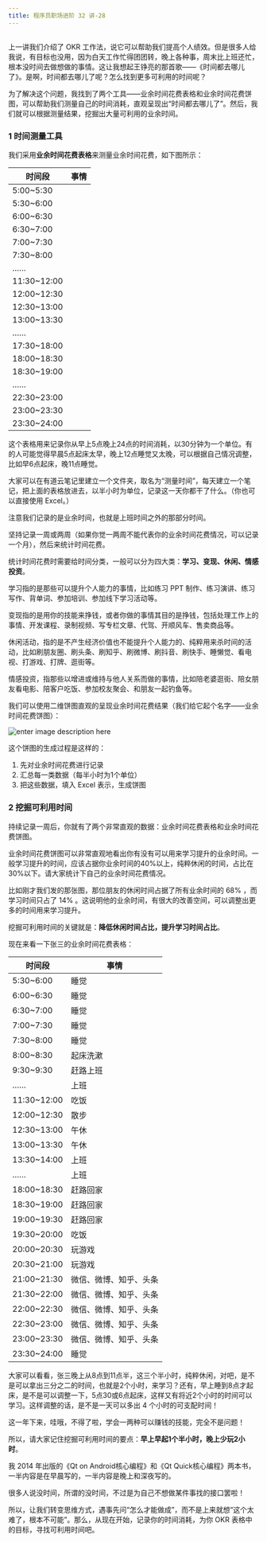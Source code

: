 ```yaml
---
title: 程序员职场进阶 32 讲-28
---
```

<article id="topicContainer" class="column_content"><h2 class="topic_title"></h2><div><p>上一讲我们介绍了 OKR 工作法，说它可以帮助我们提高个人绩效。但是很多人给我说，有目标也没用，因为白天工作忙得团团转，晚上各种事，周末比上班还忙，根本没时间去做想做的事情。这让我想起王铮亮的那首歌——《时间都去哪儿了》。是啊，时间都去哪儿了呢？怎么找到更多可利用的时间呢？</p>
<p>为了解决这个问题，我找到了两个工具——业余时间花费表格和业余时间花费饼图，可以帮助我们测量自己的时间消耗，直观呈现出“时间都去哪儿了”。然后，我们就可以根据测量结果，挖掘出大量可利用的业余时间。</p>
<h3 id="1">1 时间测量工具</h3>
<p>我们采用<strong>业余时间花费表格</strong>来测量业余时间花费，如下图所示：</p>
<table>
<thead>
<tr>
<th>时间段</th>
<th>事情</th>
</tr>
</thead>
<tbody>
<tr>
<td>5:00~5:30</td>
<td></td>
</tr>
<tr>
<td>5:30~6:00</td>
<td></td>
</tr>
<tr>
<td>6:00~6:30</td>
<td></td>
</tr>
<tr>
<td>6:30~7:00</td>
<td></td>
</tr>
<tr>
<td>7:00~7:30</td>
<td></td>
</tr>
<tr>
<td>7:30~8:00</td>
<td></td>
</tr>
<tr>
<td>……</td>
<td></td>
</tr>
<tr>
<td>11:30~12:00</td>
<td></td>
</tr>
<tr>
<td>12:00~12:30</td>
<td></td>
</tr>
<tr>
<td>12:30~13:00</td>
<td></td>
</tr>
<tr>
<td>13:00~13:30</td>
<td></td>
</tr>
<tr>
<td>……</td>
<td></td>
</tr>
<tr>
<td>17:30~18:00</td>
<td></td>
</tr>
<tr>
<td>18:00~18:30</td>
<td></td>
</tr>
<tr>
<td>18:30~19:00</td>
<td></td>
</tr>
<tr>
<td>……</td>
<td></td>
</tr>
<tr>
<td>22:30~23:00</td>
<td></td>
</tr>
<tr>
<td>23:00~23:30</td>
<td></td>
</tr>
<tr>
<td>23:30~24:00</td>
<td></td>
</tr>
</tbody>
</table>
<p>这个表格用来记录你从早上5点晚上24点的时间消耗，以30分钟为一个单位。有的人可能觉得早晨5点起床太早，晚上12点睡觉又太晚，可以根据自己情况调整，比如早6点起床，晚11点睡觉。</p>
<p>大家可以在有道云笔记里建立一个文件夹，取名为“测量时间”，每天建立一个笔记，把上面的表格放进去，以半小时为单位，记录这一天你都干了什么。（你也可以直接使用 Excel。）</p>
<p>注意我们记录的是业余时间，也就是上班时间之外的那部分时间。</p>
<p>坚持记录一周或两周（如果你觉一两周不能代表你的业余时间花费情况，可以记录一个月），然后来统计时间花费。</p>
<p>统计时间花费时需要给时间分类，一般可以分为四大类：<strong>学习、变现、休闲、情感投资</strong>。</p>
<p>学习指的是那些可以提升个人能力的事情，比如练习 PPT 制作、练习演讲、练习写作、背单词、参加培训、参加线下学习活动等。</p>
<p>变现指的是用你的技能来挣钱，或者你做的事情其目的是挣钱，包括处理工作上的事情、开发课程、录制视频、写专栏文章、代驾、开顺风车、售卖商品等。</p>
<p>休闲活动，指的是不产生经济价值也不能提升个人能力的、纯粹用来杀时间的活动，比如刷朋友圈、刷头条、刷知乎、刷微博、刷抖音、刷快手、睡懒觉、看电视、打游戏、打牌、逛街等。</p>
<p>情感投资，指那些以增进或维持与他人关系而做的事情，比如陪老婆逛街、陪女朋友看电影、陪客户吃饭、参加校友聚会、和朋友一起钓鱼等。</p>
<p>我们可以使用二维饼图直观的呈现业余时间花费结果（我们给它起个名字——业余时间花费饼图）：</p>
<p><img src="https://images.gitbook.cn/4eea3850-96e5-11e8-b491-97486f4d4fd4" alt="enter image description here" /></p>
<p>这个饼图的生成过程是这样的：</p>
<ol>
<li>先对业余时间花费进行记录</li>
<li>汇总每一类数据（每半小时为1个单位）</li>
<li>把这些数据，填入 Excel 表示，生成饼图</li>
</ol>
<h3 id="2">2 挖掘可利用时间</h3>
<p>持续记录一周后，你就有了两个非常直观的数据：业余时间花费表格和业余时间花费饼图。</p>
<p>业余时间花费饼图可以非常直观地看出你有没有可以用来学习提升的业余时间。一般学习提升的时间，应该占据你业余时间的40%以上，纯粹休闲的时间，占比在30%以下。请大家统计下自己的业余时间花费情况。</p>
<p>比如刚才我们发的那张图，那位朋友的休闲时间占据了所有业余时间的 68% ，而学习时间只占了 14% 。这说明他的业余时间，有很大的改善空间，可以调整出更多的时间用来学习提升。</p>
<p>挖掘可利用时间的关键就是：<strong>降低休闲时间占比，提升学习时间占比</strong>。</p>
<p>现在来看一下张三的业余时间花费表格：</p>
<table>
<thead>
<tr>
<th>时间段</th>
<th>事情</th>
</tr>
</thead>
<tbody>
<tr>
<td>5:30~6:00</td>
<td>睡觉</td>
</tr>
<tr>
<td>6:00~6:30</td>
<td>睡觉</td>
</tr>
<tr>
<td>6:30~7:00</td>
<td>睡觉</td>
</tr>
<tr>
<td>7:00~7:30</td>
<td>睡觉</td>
</tr>
<tr>
<td>7:30~8:00</td>
<td>睡觉</td>
</tr>
<tr>
<td>8:00~8:30</td>
<td>起床洗漱</td>
</tr>
<tr>
<td>9:30~9:30</td>
<td>赶路上班</td>
</tr>
<tr>
<td>……</td>
<td>上班</td>
</tr>
<tr>
<td>11:30~12:00</td>
<td>吃饭</td>
</tr>
<tr>
<td>12:00~12:30</td>
<td>散步</td>
</tr>
<tr>
<td>12:30~13:00</td>
<td>午休</td>
</tr>
<tr>
<td>13:00~13:30</td>
<td>午休</td>
</tr>
<tr>
<td>13:30~14:00</td>
<td>上班</td>
</tr>
<tr>
<td>……</td>
<td>上班</td>
</tr>
<tr>
<td>18:00~18:30</td>
<td>赶路回家</td>
</tr>
<tr>
<td>18:30~19:00</td>
<td>赶路回家</td>
</tr>
<tr>
<td>19:00~19:30</td>
<td>赶路回家</td>
</tr>
<tr>
<td>19:30~20:00</td>
<td>吃饭</td>
</tr>
<tr>
<td>20:00~20:30</td>
<td>玩游戏</td>
</tr>
<tr>
<td>20:30~21:00</td>
<td>玩游戏</td>
</tr>
<tr>
<td>21:00~21:30</td>
<td>微信、微博、知乎、头条</td>
</tr>
<tr>
<td>21:30~22:00</td>
<td>微信、微博、知乎、头条</td>
</tr>
<tr>
<td>22:00~22:30</td>
<td>微信、微博、知乎、头条</td>
</tr>
<tr>
<td>22:30~23:00</td>
<td>微信、微博、知乎、头条</td>
</tr>
<tr>
<td>23:00~23:30</td>
<td>微信、微博、知乎、头条</td>
</tr>
<tr>
<td>23:30~24:00</td>
<td>睡觉</td>
</tr>
</tbody>
</table>
<p>大家可以看看，张三晚上从8点到11点半，这三个半小时，纯粹休闲，对吧，是不是可以拿出三分之二的时间，也就是2个小时，来学习？还有，早上睡到8点才起床，是不是可以调整一下，5点30或6点起床，这样又有将近2个小时的时间可以学习。这样调整的话，是不是一天可以多出 4 个小时的可支配时间！</p>
<p>这一年下来，哇哦，不得了啦，学会一两种可以赚钱的技能，完全不是问题！</p>
<p>所以，请大家记住挖掘可利用时间的要点：<strong>早上早起1个半小时，晚上少玩2小时</strong>。</p>
<p>我 2014 年出版的《Qt on Android核心编程》和《Qt Quick核心编程》两本书，一半内容是在早晨写的，一半内容是晚上和深夜写的。</p>
<p>很多人说没时间，所谓的没时间，不过是为自己不想做某件事找的接口罢啦！</p>
<p>所以，让我们转变思维方式，遇事先问“怎么才能做成”，而不是上来就想“这个太难了，根本不可能”。那么，从现在开始，记录你的时间消耗，为你 OKR 表格中的目标，寻找可利用时间吧。</p></div></article>